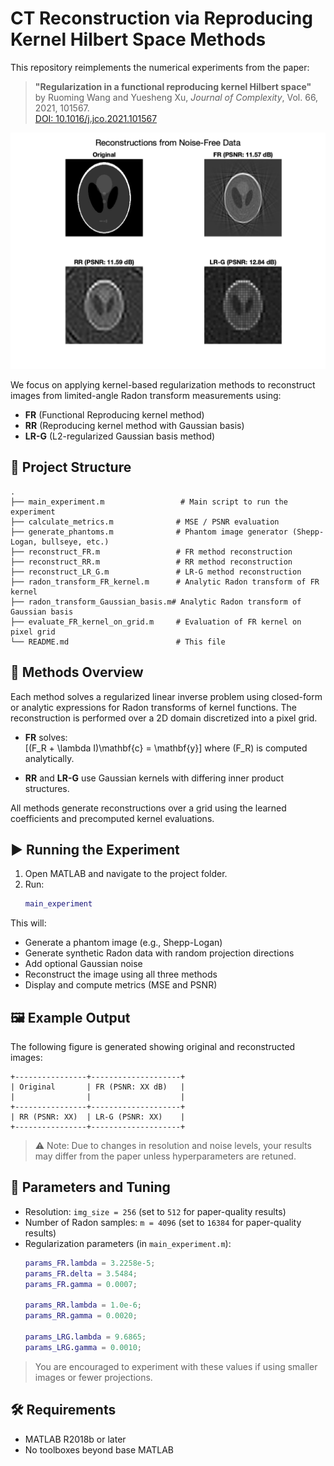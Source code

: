 # CT Reconstruction via Reproducing Kernel Hilbert Space Methods

This repository reimplements the numerical experiments from the paper:

> **"Regularization in a functional reproducing kernel Hilbert space"**  
> by Ruoming Wang and Yuesheng Xu, *Journal of Complexity*, Vol. 66, 2021, 101567.  
> [DOI: 10.1016/j.jco.2021.101567](https://doi.org/10.1016/j.jco.2021.101567)
> 
![Result](comparison.png)

We focus on applying kernel-based regularization methods to reconstruct images from limited-angle Radon transform measurements using:

- **FR** (Functional Reproducing kernel method)
- **RR** (Reproducing kernel method with Gaussian basis)
- **LR-G** (L2-regularized Gaussian basis method)

## 📁 Project Structure

```
.
├── main_experiment.m                 # Main script to run the experiment
├── calculate_metrics.m              # MSE / PSNR evaluation
├── generate_phantoms.m              # Phantom image generator (Shepp-Logan, bullseye, etc.)
├── reconstruct_FR.m                 # FR method reconstruction
├── reconstruct_RR.m                 # RR method reconstruction
├── reconstruct_LR_G.m               # LR-G method reconstruction
├── radon_transform_FR_kernel.m      # Analytic Radon transform of FR kernel
├── radon_transform_Gaussian_basis.m# Analytic Radon transform of Gaussian basis
├── evaluate_FR_kernel_on_grid.m     # Evaluation of FR kernel on pixel grid
└── README.md                        # This file
```

## 🧠 Methods Overview

Each method solves a regularized linear inverse problem using closed-form or analytic expressions for Radon transforms of kernel functions. The reconstruction is performed over a 2D domain discretized into a pixel grid.

- **FR** solves:  
  \[(F_R + \lambda I)\mathbf{c} = \mathbf{y}\]
  where \(F_R\) is computed analytically.

- **RR** and **LR-G** use Gaussian kernels with differing inner product structures.

All methods generate reconstructions over a grid using the learned coefficients and precomputed kernel evaluations.

## ▶️ Running the Experiment

1. Open MATLAB and navigate to the project folder.
2. Run:
   ```matlab
   main_experiment
   ```

This will:
- Generate a phantom image (e.g., Shepp-Logan)
- Generate synthetic Radon data with random projection directions
- Add optional Gaussian noise
- Reconstruct the image using all three methods
- Display and compute metrics (MSE and PSNR)

## 🖼 Example Output

The following figure is generated showing original and reconstructed images:

```
+----------------+--------------------+
| Original       | FR (PSNR: XX dB)   |
|                |                    |
+----------------+--------------------+
| RR (PSNR: XX)  | LR-G (PSNR: XX)    |
+----------------+--------------------+
```

> ⚠️ Note: Due to changes in resolution and noise levels, your results may differ from the paper unless hyperparameters are retuned.

## 🧪 Parameters and Tuning

- Resolution: `img_size = 256` (set to `512` for paper-quality results)
- Number of Radon samples: `m = 4096` (set to `16384` for paper-quality results)
- Regularization parameters (in `main_experiment.m`):
  ```matlab
  params_FR.lambda = 3.2258e-5;
  params_FR.delta = 3.5484;
  params_FR.gamma = 0.0007;

  params_RR.lambda = 1.0e-6;
  params_RR.gamma = 0.0020;

  params_LRG.lambda = 9.6865;
  params_LRG.gamma = 0.0010;
  ```

> You are encouraged to experiment with these values if using smaller images or fewer projections.

## 🛠 Requirements

- MATLAB R2018b or later
- No toolboxes beyond base MATLAB
